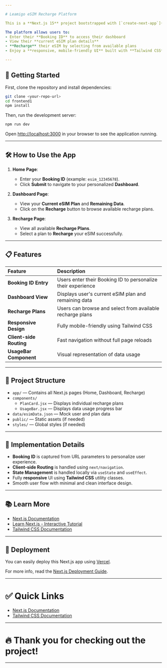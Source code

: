 ```yaml
---

# Leamigo eSIM Recharge Platform

This is a **Next.js 15** project bootstrapped with [`create-next-app`](https://github.com/vercel/next.js/tree/canary/packages/create-next-app).

The platform allows users to:
- Enter their **Booking ID** to access their dashboard
- View their **current eSIM plan details**
- **Recharge** their eSIM by selecting from available plans
- Enjoy a **responsive, mobile-friendly UI** built with **Tailwind CSS**

---
```


## 🚀 Getting Started

First, clone the repository and install dependencies:

```bash
git clone <your-repo-url>
cd frontend1
npm install
```

Then, run the development server:

```bash
npm run dev
```

Open [http://localhost:3000](http://localhost:3000) in your browser to see the application running.

---

## 🛠️ How to Use the App

1. **Home Page**:  
   - Enter your **Booking ID** (example: `esim_12345678`).
   - Click **Submit** to navigate to your personalized **Dashboard**.

2. **Dashboard Page**:
   - View your **Current eSIM Plan** and **Remaining Data**.
   - Click on the **Recharge** button to browse available recharge plans.

3. **Recharge Page**:
   - View all available **Recharge Plans**.
   - Select a plan to **Recharge** your eSIM successfully.

---

## 📋 Features

| Feature | Description |
| :------ | :----------- |
| **Booking ID Entry** | Users enter their Booking ID to personalize their experience |
| **Dashboard View** | Displays user's current eSIM plan and remaining data |
| **Recharge Plans** | Users can browse and select from available recharge plans |
| **Responsive Design** | Fully mobile-friendly using Tailwind CSS |
| **Client-side Routing** | Fast navigation without full page reloads |
| **UsageBar Component** | Visual representation of data usage |

---

## 📂 Project Structure

- `app/` — Contains all Next.js pages (Home, Dashboard, Recharge)
- `components/`  
  - `PlanCard.jsx` — Displays individual recharge plans  
  - `UsageBar.jsx` — Displays data usage progress bar
- `data/esimData.json` — Mock user and plan data
- `public/` — Static assets (if needed)
- `styles/` — Global styles (if needed)

---

## 📄 Implementation Details

- **Booking ID** is captured from URL parameters to personalize user experience.
- **Client-side Routing** is handled using `next/navigation`.
- **State Management** is handled locally via `useState` and `useEffect`.
- Fully **responsive** UI using **Tailwind CSS** utility classes.
- Smooth user flow with minimal and clean interface design.

---

## 📚 Learn More

- [Next.js Documentation](https://nextjs.org/docs)
- [Learn Next.js - Interactive Tutorial](https://nextjs.org/learn)
- [Tailwind CSS Documentation](https://tailwindcss.com/docs)

---

## 🚀 Deployment

You can easily deploy this Next.js app using [Vercel](https://vercel.com/new).

For more info, read the [Next.js Deployment Guide](https://nextjs.org/docs/app/building-your-application/deploying).

---

# ✅ Quick Links

- [Next.js Documentation](https://nextjs.org/docs)
- [Tailwind CSS Documentation](https://tailwindcss.com/docs)

---

# 🔥 Thank you for checking out the project!

---
